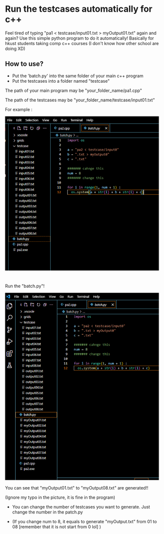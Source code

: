 # Run the testcases automatically for c++

Feel tired of typing "pa1 < testcase/input01.txt > myOutput01.txt" again and again? Use this simple python program to do it automatically!
Basically for hkust students taking comp c++ courses (I don't know how other school are doing XD)

## How to use?
- Put the 'batch.py' into the same folder of your main c++ program
- Put the testcases into a folder named "testcase"

The path of your main program may be "your_folder_name/pa1.cpp"

The path of the testcases may be "your_folder_name/testcase/input01.txt"

For example :

![before](pics/before.png)

#

Run the "batch.py"!

![after](pics/after.png)

You can see that "myOutput01.txt" to "myOutput08.txt" are generated!!

(Ignore my typo in the picture, it is fine in the program)

- You can change the number of testcases you want to generate. Just change the number in the patch.py

- (If you change num to 8, it equals to generate "myOutput.txt" from 01 to 08 [remember that it is not start from 0 lol] )
